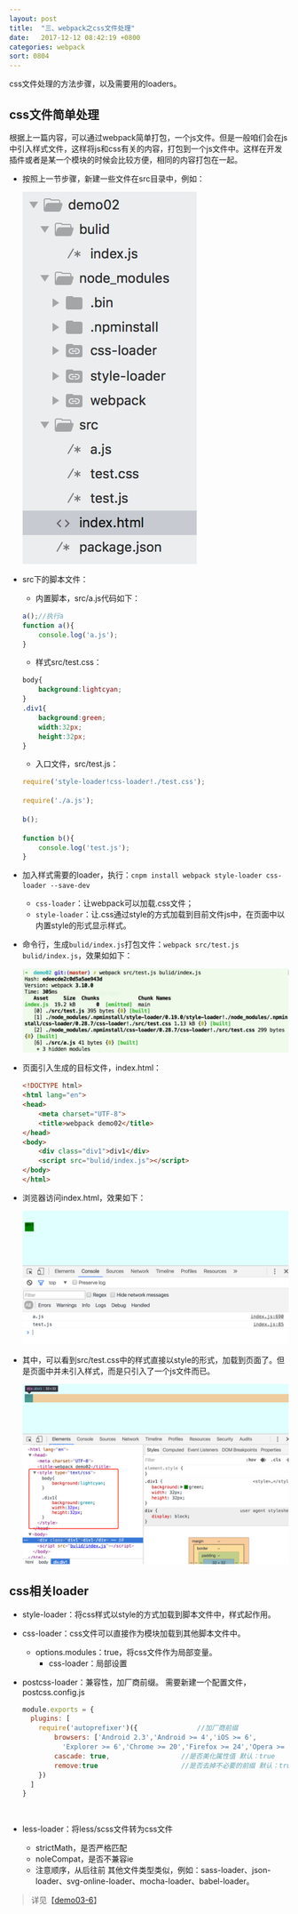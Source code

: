 ```yaml
---
layout: post
title:  "三、webpack之css文件处理"
date:   2017-12-12 08:42:19 +0800
categories: webpack
sort: 0804
---
```


css文件处理的方法步骤，以及需要用的loaders。

## css文件简单处理

根据上一篇内容，可以通过webpack简单打包，一个js文件。但是一般咱们会在js中引入样式文件，这样将js和css有关的内容，打包到一个js文件中。这样在开发插件或者是某一个模块的时候会比较方便，相同的内容打包在一起。

- 按照上一节步骤，新建一些文件在src目录中，例如：

  ![效果图](../../assets/webpack/0401.png)

- src下的脚本文件：

  - 内置脚本，src/a.js代码如下：

  ```js
  a();//执行a
  function a(){
      console.log('a.js');
  }
  ```

  - 样式src/test.css：

  ```css
  body{
      background:lightcyan;
  }
  .div1{
      background:green;
      width:32px;
      height:32px;
  }
  ```

  - 入口文件，src/test.js：

  ```js
  require('style-loader!css-loader!./test.css');

  require('./a.js');

  b();

  function b(){
      console.log('test.js');
  }
  ```

- 加入样式需要的loader，执行：`cnpm install webpack style-loader css-loader --save-dev  `

  - `css-loader`：让webpack可以加载.css文件；
  - `style-loader`：让.css通过style的方式加载到目前文件js中，在页面中以内置style的形式显示样式。

- 命令行，生成`bulid/index.js`打包文件：`webpack src/test.js bulid/index.js`，效果如如下：

  ![效果图](../../assets/webpack/0402.png)

- 页面引入生成的目标文件，index.html：

  ```html
  <!DOCTYPE html>
  <html lang="en">
  <head>
      <meta charset="UTF-8">
      <title>webpack demo02</title>
  </head>
  <body>
      <div class="div1">div1</div>
      <script src="bulid/index.js"></script>
  </body>
  </html>
  ```

- 浏览器访问index.html，效果如下：

  ![效果图](../../assets/webpack/0403.png)

- 其中，可以看到src/test.css中的样式直接以style的形式，加载到页面了。但是页面中并未引入样式，而是只引入了一个js文件而已。

  ![效果图](../../assets/webpack/0404.png)




## css相关loader

- style-loader：将css样式以style的方式加载到脚本文件中，样式起作用。 

- css-loader：css文件可以直接作为模块加载到其他脚本文件中。

  - options.modules：true，将css文件作为局部变量。
    - css-loader：局部设置

- postcss-loader：兼容性，加厂商前缀。
  需要新建一个配置文件，postcss.config.js

  ```js
  module.exports = {
    plugins: [
      require('autoprefixer')({               //加厂商前缀
          browsers: ['Android 2.3','Android >= 4','iOS >= 6',
            'Explorer >= 6','Chrome >= 20','Firefox >= 24','Opera >= 12'],
          cascade: true,                  //是否美化属性值 默认：true 
          remove:true                     //是否去掉不必要的前缀 默认：true 
      })
    ]
  }
  ```

  ​

- less-loader：将less/scss文件转为css文件

  - strictMath，是否严格匹配
  - noIeCompat，是否不兼容ie
  - 注意顺序，从后往前
    其他文件类型类似，例如：sass-loader、json-loader、svg-online-loader、mocha-loader、babel-loader。




> 详见【[demo03-6](https://github.com/huanghui8030/webpack/tree/master/demo02)】



